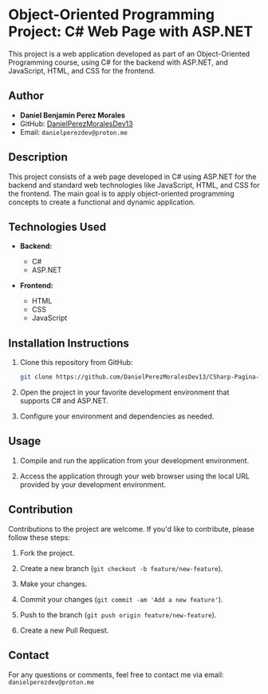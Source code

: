 <!-- Autor: Daniel Benjamin Perez Morales -->
<!-- GitHub: https://github.com/DanielPerezMoralesDev13 -->
<!-- Correo electrónico: danielperezdev@proton.me  -->

# Object-Oriented Programming Project: C# Web Page with ASP.NET

This project is a web application developed as part of an Object-Oriented Programming course, using C# for the backend with ASP.NET, and JavaScript, HTML, and CSS for the frontend.

## Author

- **Daniel Benjamin Perez Morales**
- GitHub: [DanielPerezMoralesDev13](https://github.com/DanielPerezMoralesDev13)
- Email: `danielperezdev@proton.me`

## Description

This project consists of a web page developed in C# using ASP.NET for the backend and standard web technologies like JavaScript, HTML, and CSS for the frontend. The main goal is to apply object-oriented programming concepts to create a functional and dynamic application.

## Technologies Used

- **Backend:**
  - C#
  - ASP.NET

- **Frontend:**
  - HTML
  - CSS
  - JavaScript

## Installation Instructions

1. Clone this repository from GitHub:

   ```bash
   git clone https://github.com/DanielPerezMoralesDev13/CSharp-Pagina-Web
   ```

2. Open the project in your favorite development environment that supports C# and ASP.NET.

3. Configure your environment and dependencies as needed.

## Usage

1. Compile and run the application from your development environment.

2. Access the application through your web browser using the local URL provided by your development environment.

## Contribution

Contributions to the project are welcome. If you'd like to contribute, please follow these steps:

1. Fork the project.

2. Create a new branch (`git checkout -b feature/new-feature`).

3. Make your changes.

4. Commit your changes (`git commit -am 'Add a new feature'`).

5. Push to the branch (`git push origin feature/new-feature`).

6. Create a new Pull Request.

## Contact

For any questions or comments, feel free to contact me via email: `danielperezdev@proton.me`
